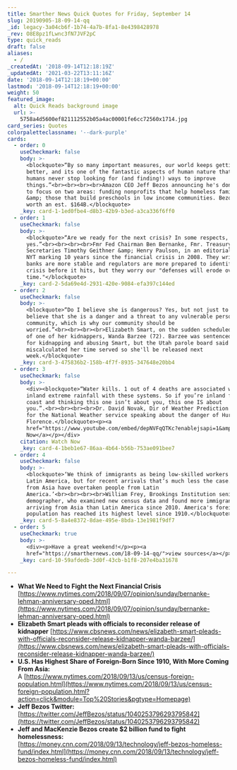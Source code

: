 ```yaml
---
title: Smarther News Quick Quotes for Friday, September 14
slug: 20190905-18-09-14-qq
_id: legacy-3a04cb6f-1b74-4a7b-8fa1-8e4398428978
_rev: O8E8pz1fLwnc3fN7JVF2pC
type: quick_reads
draft: false
aliases:
  - /
_createdAt: '2018-09-14T12:18:19Z'
_updatedAt: '2021-03-22T13:11:16Z'
date: '2018-09-14T12:18:19+00:00'
lastmod: '2018-09-14T12:18:19+00:00'
weight: 50
featured_image:
  alt: Quick Reads background image
  url: >-
    5758a4d5600ef821112552b05a4ac00001fe6cc72560x1714.jpg
card_series: Quotes
colorpaletteclassname: '--dark-purple'
cards:
  - order: 0
    useCheckmark: false
    body: >-
      <blockquote>“By so many important measures, our world keeps getting
      better, and its one of the fantastic aspects of human nature that we
      humans never stop looking for (and finding!) ways to improve
      things.”<br><br><br><br>Amazon CEO Jeff Bezos announcing he's donating $2B
      to focus on two areas: funding nonprofits that help homeless families
      &amp; those that build preschools in low income communities. Bezos is
      worth an est. $164B.</blockquote>
    _key: card-1-1ed0fbe4-d8b3-42b9-b3ed-a3ca336f6ff0
  - order: 1
    useCheckmark: false
    body: >-
      <blockquote>“Are we ready for the next crisis? In some respects,
      yes.”<br><br><br><br>Fmr Fed Chairman Ben Bernanke, Fmr. Treasury
      Secretaries Timothy Geithner &amp; Henry Paulson, in an editorial for the
      NYT marking 10 years since the financial crisis in 2008. They write that
      banks are more stable and regulators are more prepared to identify a
      crisis before it hits, but they worry our "defenses will erode over
      time."</blockquote>
    _key: card-2-5da69e4d-2931-420e-9084-efa397c144ed
  - order: 2
    useCheckmark: false
    body: >-
      <blockquote>“Do I believe she is dangerous? Yes, but not just to me. I
      believe that she is a danger and a threat to any vulnerable person in the
      community, which is why our community should be
      worried.”<br><br><br><br>Elizabeth Smart, on the sudden scheduled release
      of one of her kidnappers, Wanda Barzee (72). Barzee was sentenced to life
      for kidnapping and abusing Smart, but the Utah parole board said they
      miscalculated her time served so she'll be released next
      week.</blockquote>
    _key: card-3-475836b2-158b-4f7f-8935-347648e20bb4
  - order: 3
    useCheckmark: false
    body: >-
      <div><blockquote>“Water kills. 1 out of 4 deaths are associated with
      inland extreme rainfall with these systems. So if you’re inland from the
      coast and thinking this one isn’t about you, this one IS about
      you.”.<br><br><br><br>Dr. David Novak, Dir of Weather Prediction Center
      for the National Weather service speaking about the danger of Hurricane
      Florence.</blockquote><p><a
      href="https://www.youtube.com/embed/depNVFqQTKc?enablejsapi=1&amp;autoplay=1&amp;rel=0">Watch
      Now</a></p></div>
    citation: Watch Now
    _key: card-4-1beb1e67-86aa-4b64-b56b-753ae091bee7
  - order: 4
    useCheckmark: false
    body: >-
      <blockquote>‘We think of immigrants as being low-skilled workers from
      Latin America, but for recent arrivals that’s much less the case. People
      from Asia have overtaken people from Latin
      America.’<br><br><br><br>William Frey, Brookings Institution senior
      demographer, who examined new census data and found more immigrants
      arriving from Asia than Latin America since 2010. America's foreign-born
      population has reached its highest level since 1910.</blockquote>
    _key: card-5-8a4e8372-8dae-495e-8bda-13e1981f9df7
  - order: 5
    useCheckmark: true
    body: >-
      <div><p>Have a great weekend!</p><p><a
      href="https://smarthernews.com/18-09-14-qq/">view sources</a></p></div>
    _key: card-10-59afdedb-3d0f-43cb-b1f8-207e4ba31678

---
```

* **What We Need to Fight the Next Financial Crisis**  
[https://www.nytimes.com/2018/09/07/opinion/sunday/bernanke-lehman-anniversary-oped.html](https://www.nytimes.com/2018/09/07/opinion/sunday/bernanke-lehman-anniversary-oped.html)
* **Elizabeth Smart pleads with officials to reconsider release of kidnapper** [https://www.cbsnews.com/news/elizabeth-smart-pleads-with-officials-reconsider-release-kidnapper-wanda-barzee/](https://www.cbsnews.com/news/elizabeth-smart-pleads-with-officials-reconsider-release-kidnapper-wanda-barzee/)
* **U.S. Has Highest Share of Foreign-Born Since 1910, With More Coming From Asia:**  
A [https://www.nytimes.com/2018/09/13/us/census-foreign-population.html](https://www.nytimes.com/2018/09/13/us/census-foreign-population.html?action=click&module=Top%20Stories&pgtype=Homepage)
* **Jeff Bezos Twitter:**  
[https://twitter.com/JeffBezos/status/1040253796293795842](https://twitter.com/JeffBezos/status/1040253796293795842)
* **Jeff and MacKenzie Bezos create $2 billion fund to fight homelessness:**  
[https://money.cnn.com/2018/09/13/technology/jeff-bezos-homeless-fund/index.html](https://money.cnn.com/2018/09/13/technology/jeff-bezos-homeless-fund/index.html)